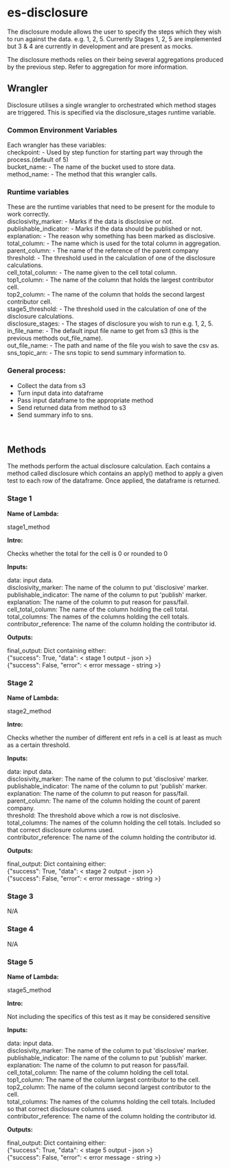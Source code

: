 # es-disclosure
The disclosure module allows the user to specify the steps which they wish to run against the data. e.g. 1, 2, 5. Currently Stages 1, 2, 5 are implemented but 3 & 4 are currently in development and are present as mocks.

The disclosure methods relies on their being several aggregations produced by the previous step. Refer to aggregation for more information.

## Wrangler
Disclosure utilises a single wrangler to orchestrated which method stages are triggered. This is specified via the disclosure_stages runtime variable.

### Common Environment Variables
Each wrangler has these variables:<br>
checkpoint:    - Used by step function for starting part way through the process.(default of 5)<br>
bucket_name:   - The name of the bucket used to store data.<br>
method_name:   - The method that this wrangler calls.<br>

### Runtime variables
These are the runtime variables that need to be present for the module to work correctly.<br>
disclosivity_marker: -  Marks if the data is disclosive or not.<br>
publishable_indicator: - Marks if the data should be published or not.<br>
explanation: - The reason why something has been marked as disclosive.<br>
total_column: - The name which is used for the total column in aggregation.<br>
parent_column: - The name of the reference of the parent company<br>
threshold: - The threshold used in the calculation of one of the disclosure calculations.<br>
cell_total_column: - The name given to the cell total column.<br>
top1_column: - The name of the column that holds the largest contributor cell.<br>
top2_column: - The name of the column that holds the second largest contributor cell.<br>
stage5_threshold: - The threshold used in the calculation of one of the disclosure calculations.<br>
disclosure_stages: - The stages of disclosure you wish to run e.g. 1, 2, 5.<br>
in_file_name:  - The default input file name to get from s3 (this is the previous methods out_file_name).<br>
out_file_name: - The path and name of the file you wish to save the csv as.<br>
sns_topic_arn: - The sns topic to send summary information to.<br>

### General process: <br>
- Collect the data from s3 <br>
- Turn input data into dataframe <br>
- Pass input dataframe to the appropriate method <br>
- Send returned data from method to s3 <br>
- Send summary info to sns. <br>
<br>

## Methods
The methods perform the actual disclosure calculation. Each contains a method called 
disclosure which contains an apply() method to apply a given test to each row of the 
dataframe. Once applied, the dataframe is returned.

### Stage 1

**Name of Lambda:**

stage1_method

**Intro:**

Checks whether the total for the cell is 0 or rounded to 0

**Inputs:**

data: input data.                                                   <Br>
disclosivity_marker: The name of the column to put 'disclosive' marker. <Br>
publishable_indicator: The name of the column to put 'publish' marker.    <Br>
explanation: The name of the column to put reason for pass/fail.<Br>
cell_total_column: The name of the column holding the cell total.<Br>
total_columns: The names of the columns holding the cell totals.<Br>
contributor_reference: The name of the column holding the contributor id.            

**Outputs:**

final_output: Dict containing either:<br>
            {"success": True, "data": < stage 1 output - json >}<br>
            {"success": False, "error": < error message - string >}<br>

### Stage 2

**Name of Lambda:**

stage2_method

**Intro:**

Checks whether the number of different ent refs in a cell is at least as much as a 
certain threshold.

**Inputs:**

data: input data.                                                    <Br>
disclosivity_marker: The name of the column to put 'disclosive' marker.  <Br>
publishable_indicator: The name of the column to put 'publish' marker.     <Br>
explanation: The name of the column to put reason for pass/fail. <Br>
parent_column: The name of the column holding the count of parent company.<Br>
threshold: The threshold above which a row is not disclosive.  <Br>
total_columns: The names of the column holding the cell totals. Included so that correct disclosure columns used.<Br>
contributor_reference: The name of the column holding the contributor id.     <Br>    

**Outputs:**

final_output: Dict containing either:<br>
            {"success": True, "data": < stage 2 output - json >}<br>
            {"success": False, "error": < error message - string >}<br>

### Stage 3
N/A

### Stage 4
N/A

### Stage 5

**Name of Lambda:**

stage5_method

**Intro:**

Not including the specifics of this test as it may be considered sensitive

**Inputs:**

data: input data.                                                      
disclosivity_marker: The name of the column to put 'disclosive' marker.    <Br>
publishable_indicator: The name of the column to put 'publish' marker.      <Br> 
explanation: The name of the column to put reason for pass/fail.   <Br>
cell_total_column: The name of the column holding the cell total.               
top1_column: The name of the column largest contributor to the cell.<Br>
top2_column: The name of the column second largest contributor to the cell.    <Br>
total_columns: The names of the columns holding the cell totals. Included so that correct disclosure columns used.<Br>
contributor_reference: The name of the column holding the contributor id.<Br>
            
**Outputs:**

final_output: Dict containing either:<br>
            {"success": True, "data": < stage 5 output - json >}<br>
            {"success": False, "error": < error message - string >}<br>
